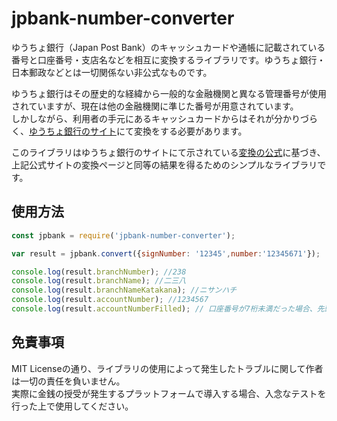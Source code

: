 # jpbank-number-converter

ゆうちょ銀行（Japan Post Bank）のキャッシュカードや通帳に記載されている番号と口座番号・支店名などを相互に変換するライブラリです。ゆうちょ銀行・日本郵政などとは一切関係ない非公式なものです。

ゆうちょ銀行はその歴史的な経緯から一般的な金融機関と異なる管理番号が使用されていますが、現在は他の金融機関に準じた番号が用意されています。  
しかしながら、利用者の手元にあるキャッシュカードからはそれが分かりづらく、[ゆうちょ銀行のサイト](https://www.jp-bank.japanpost.jp/kojin/sokin/furikomi/kouza/kj_sk_fm_kz_1.html)にて変換をする必要があります。  

このライブラリはゆうちょ銀行のサイトにて示されている[変換の公式](https://www.jp-bank.japanpost.jp/kojin/sokin/koza/kj_sk_kz_furikomi_ksk.html)に基づき、上記公式サイトの変換ページと同等の結果を得るためのシンプルなライブラリです。


## 使用方法

```js
const jpbank = require('jpbank-number-converter');
```


```js
var result = jpbank.convert({signNumber: '12345',number:'12345671'});

console.log(result.branchNumber); //238
console.log(result.branchName); //二三八
console.log(result.branchNameKatakana); //ニサンハチ
console.log(result.accountNumber); //1234567
console.log(result.accountNumberFilled); // 口座番号が7桁未満だった場合、先頭から0で埋めたもの
```

## 免責事項
MIT Licenseの通り、ライブラリの使用によって発生したトラブルに関して作者は一切の責任を負いません。  
実際に金銭の授受が発生するプラットフォームで導入する場合、入念なテストを行った上で使用してください。